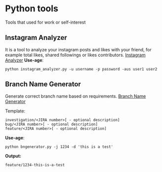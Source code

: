 # Python tools

Tools that used for work or self-interest

## Instagram Analyzer
It is a tool to analyze your instagram posts and likes with your friend, for example total likes, shared followings or likes contributors. 
[Instagram Analyzer](https://github.com/eziceice/tools/blob/master/instagram_analyzer.py)
**Use-age**:

    python instagram_analyzer.py -u username -p password -aus user1 user2

## Branch Name Generator
Generate correct branch name based on requirements. 
[Branch Name Generator](https://github.com/eziceice/tools/blob/master/bngenerator.py)

Template: 

    investigation/<JIRA number>[ - optional description]
    bug/<JIRA number>[ - optional description]
    feature/<JIRA number>[ - optional description]
**Use-age**:

    python bngenerator.py -j 1234 -d 'this is a test'
**Output:** 

    feature/1234-this-is-a-test
